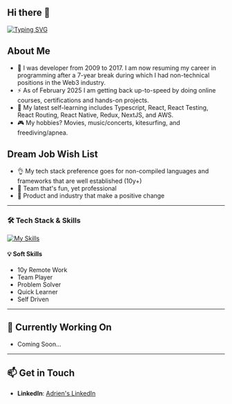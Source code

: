 ## Hi there 👋

<!--
**0xadri/0xadri** is a ✨ _special_ ✨ repository because its `README.md` (this file) appears on your GitHub profile.

Here are some ideas to get you started:

- 🔭 I’m currently working on ...
- 🌱 I’m currently learning ...
- 👯 I’m looking to collaborate on ...
- 🤔 I’m looking for help with ...
- 💬 Ask me about ...
- 📫 How to reach me: ...
- 😄 Pronouns: ...
- ⚡ Fun fact: ...
-->

[![Typing SVG](https://readme-typing-svg.demolab.com?font=Fira+Code&size=35&pause=1000&width=435&lines=Hello%2C+it's+Adrien;Software+Developer)](https://git.io/typing-svg)

## About Me

- 🔭 I was developer from 2009 to 2017. I am now resuming my career in programming after a 7-year break during which I had non-technical positions in the Web3 industry.
- ⚡ As of February 2025 I am getting back up-to-speed by doing online courses, certifications and hands-on projects.
- 🌱 My latest self-learning includes Typescript, React, React Testing, React Routing, React Native, Redux, NextJS, and AWS.
- 🎮 My hobbies? Movies, music/concerts, kitesurfing, and freediving/apnea.

## Dream Job Wish List

- 👌 My tech stack preference goes for non-compiled languages and frameworks that are well established (10y+)
- 👥 Team that's fun, yet professional
- 📱 Product and industry that make a positive change

---

### 🛠️ Tech Stack & Skills

[![My Skills](https://skillicons.dev/icons?i=html,css,js,ts,react,aws,visualstudio,vscode,git,github,powershell,java,mongodb,mysql,nodejs,bitbucket,notion,stackoverflow,figma)](https://skillicons.dev)


#### 💡 **Soft Skills**

- 10y Remote Work
- Team Player
- Problem Solver
- Quick Learner
- Self Driven

---

## 🚀 Currently Working On

- Coming Soon...


---

## 📫 Get in Touch

- **LinkedIn**:  [Adrien's LinkedIn](https://www.linkedin.com/in/adrienbe/)
